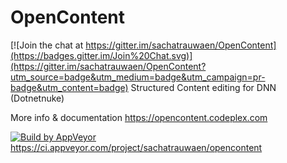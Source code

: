 # OpenContent

[![Join the chat at https://gitter.im/sachatrauwaen/OpenContent](https://badges.gitter.im/Join%20Chat.svg)](https://gitter.im/sachatrauwaen/OpenContent?utm_source=badge&utm_medium=badge&utm_campaign=pr-badge&utm_content=badge)
Structured Content editing for DNN (Dotnetnuke)

More info & documentation https://opencontent.codeplex.com



[![Build by AppVeyor](https://ci.appveyor.com/api/projects/status/github/sachatrauwaen/OpenContent?branch=master&svg=true)](https://ci.appveyor.com/project/sachatrauwaen/opencontent/)
https://ci.appveyor.com/project/sachatrauwaen/opencontent


